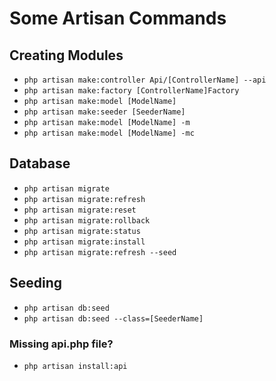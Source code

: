 # Some Artisan Commands

## Creating Modules

-   `php artisan make:controller Api/[ControllerName] --api`
-   `php artisan make:factory [ControllerName]Factory`
-   `php artisan make:model [ModelName]`
-   `php artisan make:seeder [SeederName]`
-   `php artisan make:model [ModelName] -m`
-   `php artisan make:model [ModelName] -mc`

## Database

-   `php artisan migrate`
-   `php artisan migrate:refresh`
-   `php artisan migrate:reset`
-   `php artisan migrate:rollback`
-   `php artisan migrate:status`
-   `php artisan migrate:install`
-   `php artisan migrate:refresh --seed`

## Seeding

-   `php artisan db:seed`
-   `php artisan db:seed --class=[SeederName]`

### Missing api.php file?

-   `php artisan install:api`

